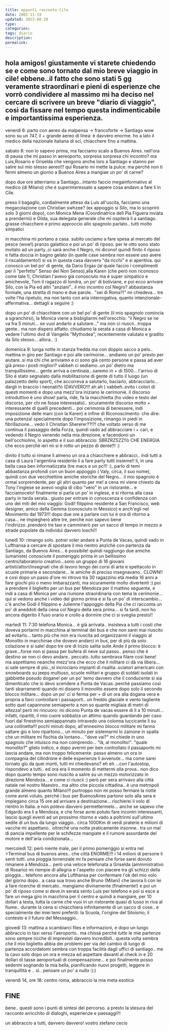 ```yaml
---
title: appunti racconto Cile
date: 2002-11-19
updated: 2023-08-28
type: 
categories: 
tags: diario
description: 
permalink: 
---
```


hola amigos!
giustamente vi starete chiedendo se e come sono tornato dal mio breve viaggio in cile!
ebbene..il fatto che sono stati 5 gg veramente straordinari e pieni di esperienze che vorrò condividere al massimo mi ha deciso nel cercare di scrivere un breve "diario di viaggio", così da fissare nel tempo questa indimenticabile e importantissima esperienza.
---- 

venerdì 6:
parto con aereo da malpensa -\> francoforte -\> Santiago
wow sono su un 747, il + grande aereo di linea: è davvero enorme.
ho a lato il medico della nazionale italiana di sci, chiacchere fino a mattina.

sabato 8:
non lo sapevo prima, ma facciamo scalo a Buenos Aires.
nell'ora di pausa che mi passo in aereoporto, sorpresa sorpresa chi incontro?
ma Luis,Rosario e Griselda che vengono anche loro a Santiago e stanno per salire sul mio stesso aereo!!!
qui Rosario mi mette la pulce: ma perchè non ti fermi almeno un giorno a Buenos Aires a mangiae un po' di carne?

dopo due ore atterriamo a Santiago...intanto faccio megainformativo al medico (di Milano) che è superinteressato a sapere cosa andavo a fare lì in Cile.

preso il bagaglio, cordialmente atteso da Luis all'uscita, facciamo una megacolazione con Christian swhzee? (ex appoggio si Silo, ma lo scoprirò solo 3 giorni dopo), con Monica Mena (Coordinatrice dell Pia Figuera inviata a prendermi) e Gilda, sua delegata generale che mi ospiterà li a santiago.
grasse chiacchere e primo approccio allo spagnolo parlato..
tutti molto simpatici

in macchina mi portano a casa. subito usciamo a fare spesa al mercato del pesce (wow!) pranzo galattico e poi un po' di riposo.
per le otto sono stato invitato ad un party..ci sarà anche il Negro, mi dicono!
quindi finito il riposo e fatta doccia in bagno gelato (in quelle case sembra non essere uso avere il riscaldamento!) si va in questa casa davvero "da ricchi" e si aperitiva.
qui conosco un bel po' di gente, da Dario Ergas (al quale faccio i complimenti per il "perfetto" Senso del Non Senso),alla Karen (che però non riconosco come tale !), Christian l'avevo già conosciuto ma è super simpatico e amichevole, Tom il ragazzo di londra, un po' di boliviane, e poi ecco arrivare Silo, con la Pia ed altri "anziani"..
il mio incontro col Negro?
abbastanza formale, una stretta di mano e due parole.. "sei di Roma?!" mi chiedeva... tre volte l'ha ripetuto, ma non tanto con aria interrogativa, quanto intenzionale-affermativa...
dettagli a seguire :)

dopo un po' di chiacchiere con un bel po' di gente (il mio spagnolo comincia a sgranchirsi), la Monica viene a bisbigliarmi nell'orecchio: "il Negro se ne va fra 5 minuti... se vuoi andarlo a salutare..."
ma non ci riuscii...troppa gente.. ma non dispero affatto.
chiudiamo la serata a casa di Monica a vedere l'ultimo dvd di Vangelis "Mythodea", recentemente valutato e gradito da Silo stesso... allora.. :)

domenica 9:
lunga notte in stanza fredda ma con doppio sacco a pelo..
mattina in giro per Santiago e poi alle cerimonie... andiamo un po' presto per aiutare..si ma chi che arriviamo e ci sono già cento persone e passa ad aver già preso i posti migliori?
vabbeh ci sediamo..un po' dietro ma tranquillissimo...
gente arriva a centinaia...saremo in + di 1500...
l'arrivo di Silo è stato segnalato dalla mobilitazione di gente di tutto il luogo (un palazzetto dello sport), che accorreva a salutarlo, baciarlo, abbracciarlo... dargli in braccio i neonati!!ò (DAVVERO!!! ah ah )
vabbeh..evito i colori di questi momenti e dopo una mezz'ora iniziano le cerimonie.
il discorso introduttivo è uno show! parla, ride, fa la macchietta (ho video e testo del discorso, per chi ne fosse interessato).. sicuramente discorso molto + interessante di quelli precedenti...
poi cerimonia di benessere, indi imposizione delle mani (con la Karen) e infine di Riconoscimento.
che dire: una potenza! specialmente dopo l'imposizione, rimango in piedi in fibrillazione... vedo il Christian Shererer??!?! che voltato verso di me continua il passaggio della Forza, quindi vado ad abbracciare i + cari, e vedendo il Negro venendo nella mia direzione, e facendomi un bell'occhiolino, lo aspetto e il suo abbraccio: SBRZRZSZZ!!ò CHE ENERGIA che ecco perchè ieri mi si è rotto un pezzo di dente!!! :)

dinito il tutto si rimane lì almeno un ora a chiacchiere e abbracci.. indi tutti a casa di Laura l'argentina residente lì a fare party tutti insieme!!
lì, in una bella casa ben informatizzata (tre macs e un pc!!! :), parlo di temi abbastanza profondi con un buon appoggio ( Valy, circa, il suo nome), quindi con due vecchiettine amiche storiche del Negro...
il mio spagnolo è ormai sorprendente, per gli altri quanto per me!
a cena mi viene chiesto da Tony l'inglese se avevo voglia di cibo "vero" in un ristorante... e facciamocelo! finalmente si parla un po' in inglese, e si ritorna alla casa party in tarda serata.. giusto per entrare in conoscenza e confidenza con uno dei miti del mio viaggio: Godi! filippino residente a San Francisco, web designer, amico della Gemma (conosciuto in Messico) e anch'egli nel Movimento dal 1973!!!
dopo due ore a parlare con lui è ora di ritorno a casa... ne impiegherò altre tre, perché non sapevo bene l'indirizzo..prenderò tre taxi e camminerò per un sacco di tempo in mezzo a strade popolate da individui davvero loschi!!

lunedì 10:
rimango solo. potrei voler andare a Punta de Vacas, quindi vado in Lufthansa a cercare di spostare il mio rientro anzichè con partenza da Santiago, da Buenos Aires... è possibile!
quindi raggiungo due amiche (umaniste) conosciute il pomeriggio prima in un bellissimo centro/laboratorio creativo...sono un gruppo di 16 giovani artisti/attori/insegnati che di lavoro tengo dei corsi di arte e spettacolo in scuole primarie e secondarie... le amiche di preciso insegnavano.. CLOWN!!
e così dopo un pasio d'ore mi ritrovo tra 30 ragazzino età media 16 anni a fare giochi più o meno imbarazzanti, ma sicuramente molto divertenti :)
poi a prendere il biglietto per un bus per Mendoza per il mattino seguente, e indi a casa di Monica per una riunione straordinaria con tema le cerimonie... qui si vedono anche i video del giorno prima e si fa un po' di interscambio...
c'è anche Godi il filippino e Julienne l'appoggio della Pia che ci racconta un po' di aneddoti della cena col Negro della sera prima...
si fa tardi..non ho ancora digerito il fuso orario e crollo a dormire che ci si sveglia presto!!

martedì 11:
7:30 telefona Monica... è già arrivata.. insisteva a tutti i costi che doveva portarmi in macchina al terminal dei bus e che non sarei mai riuscito ad evitarlo... tanto più che non era riuscita ad organizzarmi il viaggio al Monolito in macchinae che dovevo andarci in bus, per di più da solo.
colazione e si sale!
dopo tre ore di inizio salita sulle Ande il primo blocco: è grave...forse non si passa per bufera di neve sul passo.. penso che è destino se non ci devo andare.. peccato..tutto sembrava filare così bene!
ma aspettiamo neanche mezz'ora che ecco che il militare ci dà via libera...
si sale sempre di più..;si incrociano impianti di risalita..sciatori americani con snowboards su jeeps multiuso, scuole militari e gruppo di soldati isolati in gabbiette pseudo dogane!
per un po' temo davvero che il conducente si sia dimenticato che io devo scendere a Punta de Vacas..perchè passiamo così tanti sbarramenti quando mi dissero il monolito essere dopo solo il secondo blocco militare... dopo un po' ci si ferma per + di un ora alla dogana vera e propria a farci controllare i passaporti.. un freddo glaciale e vento tagliente sotto quel capannone semiaperto a non so quante migliaia di metri di altezza!
però mi rincuoro: mi dicono Punta de vacas essere di lì a 10 minuti...
infatti, ripartiti, il mio cuore sobbalza un attimo quando guardando per caso fuori dal finestrino semiappannato intravedo una colonna luccicante lì su una collinetta!!!
pochi minuti dopo, all'ennesimo blocco militare mi fanno saltare giù e loro ripartono...
un minuto per sistemarmi lo zainone in spalla che un militare mi fischia da lontano...
"dove vai?" mi chiede in uno spagnolo che intuisco ma non comprendo...
"là, al monolito!". "quale monolito?"
glielo indico, e dopo avermi per ben controllato il passaporto mi lascia andare, ma non troppo felicemente.
passo almeno un ora in compagnia del cilindrone e delle esperienze lì avvenute...
ma come sarei tornato giù da quei monti, tutti mi chiedevano?
eh eh ...con l'autostop, rispondevo a tutti.. ed ora era il momento di mettermi alla prova..
non dico dopo quanto tempo sono riuscito a salire su un mezzo motorizzato in direzione Mendoza... e come ci riuscii :)
però per sera arrivavo alla città natale nel nostro Maestro..
ma altro che piccola cittadina...è una metropoli grande almeno quanto Milano!!!
purtroppo non mi posso fermare la notte come avrei voluto, perchè i bus per BuenosAires partono solo alla sera e impiegano circa 15 ore ad arrivare a destinazione... rischierei il volo di rientro in Italia..e non potevo davvero permettermelo...
anche se sapevo che Edgardo era lì a Mendoza, e che forse avrei potuto fare incontri interessanti, lascio quegli eventi ad un prossimo ritorno e vado a poltrirmi sull'ultimo sedile di un bus da lungo viaggio.. circa 1000Km di verdi praterie e milioni di vacche mi aspettano.. oltreché una notte praticamente insonne.. tra un mal di pancia impellente per le schifezze mangiate e il rumore assordante del motore e dell'aria condizionata...

mercoledì 12:
però niente male, per il primo pomeriggio si entra nel \>Terminal bus di buenos aires..
che città ENORME!!! i 14 milioni di persone li senti tutti.
una pioggia torrenziale mi fa pensare che forse sarei dovuto rimanere a Mendoza... però una veloce telefonata a Griselda (amministrativo di Rosario) mi riempie di allegria e l'aspetto con piacere tra gli schizzi della pioggia...
telefono ancora alla Lufthansa per confermare l'ok del mio volo del giorno dopo..
a casa sua trovo anche Bruno (Milani) che lavora lì con lei a fare ricerche di mercato.. mangiamo divinamente (finalmente!) e poi un po' di riposo come si deve.in serata sento Luis per telefono e poi si esce a fare un mega giro in macchina per il centro e quindi a mangiare, per 10 dollari a testa, tutta la carne che vuoi in un ristorante quasi di lusso in riva al fiume..
durante la cena si chiacchiera infinitamente di un sacco di cose.. e specialmente dei miei temi preferiti: la Scuola, l'origine del Siloismo, il contesto e il futuro del Messaggio..

giovedì 13:
mattina a scambiarci files e informazioni, e dopo un lungo abbraccio in taxi verso l'aeroporto..
ma chissà perchè *tutte* le mie partenze sono sempre ricche di imprevisti davvero incredibili..
questa volta sembra che il mio biglietto abbia dei problemi per via del cambio di luogo di partenza accordatomi sembra con troppa facilità dagli uffici di santiago.. me la cavo solo dopo un ora e mezza ad aspettare davanti al check in e 20 dollari di tasse aeroportuali di compensazione...
e poi finalmente posso sedermi sognando la mia bella, pianificando nuovi progetti, leggere in tranquillità e .. sì.. pensare un po' a *nulla* :):)

venerdì 14, ore 18:
centro roma, abbraccio la mia meta esotica

FINE
---- 
bene.. questi sono i punti di sintesi del percorso.
a presto la stesura del racconto arricchito di dialoghi, esperienze e paesaggi!!!

un abbraccio a tutti, davvero davvero!
vostro stefano cecio